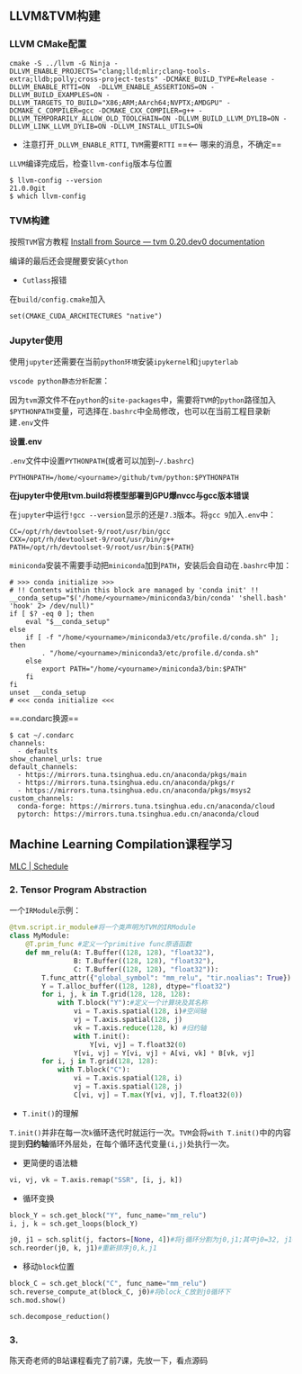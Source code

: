 ## LLVM&TVM构建

### LLVM CMake配置

```shell
cmake -S ../llvm -G Ninja -DLLVM_ENABLE_PROJECTS="clang;lld;mlir;clang-tools-extra;lldb;polly;cross-project-tests" -DCMAKE_BUILD_TYPE=Release -DLLVM_ENABLE_RTTI=ON  -DLLVM_ENABLE_ASSERTIONS=ON -DLLVM_BUILD_EXAMPLES=ON -DLLVM_TARGETS_TO_BUILD="X86;ARM;AArch64;NVPTX;AMDGPU" -DCMAKE_C_COMPILER=gcc -DCMAKE_CXX_COMPILER=g++ -DLLVM_TEMPORARILY_ALLOW_OLD_TOOLCHAIN=ON -DLLVM_BUILD_LLVM_DYLIB=ON -DLLVM_LINK_LLVM_DYLIB=ON -DLLVM_INSTALL_UTILS=ON
```

* 注意打开`_DLLVM_ENABLE_RTTI`, `TVM`需要`RTTI`    ==<-- 哪来的消息，不确定==

`LLVM`编译完成后，检查`llvm-config`版本与位置

```shell
$ llvm-config --version
21.0.0git
$ which llvm-config

```

### TVM构建

按照`TVM`官方教程 [Install from Source — tvm 0.20.dev0 documentation](https://tvm.apache.org/docs/install/from_source.html)

编译的最后还会提醒要安装`Cython`

* `Cutlass`报错

在`build/config.cmake`加入

```
set(CMAKE_CUDA_ARCHITECTURES "native")
```

### Jupyter使用

使用`jupyter`还需要在当前`python环境`安装`ipykernel`和`jupyterlab`

`vscode python静态分析配置`：

因为`tvm`源文件不在`python`的`site-packages`中，需要将`TVM`的`python`路径加入`$PYTHONPATH`变量，可选择在`.bashrc`中全局修改，也可以在当前工程目录新建`.env`文件

**设置.env**

`.env`文件中设置`PYTHONPATH`(或者可以加到`~/.bashrc`)

```.env
PYTHONPATH=/home/<yourname>/github/tvm/python:$PYTHONPATH
```



**在jupyter中使用tvm.build将模型部署到GPU爆nvcc与gcc版本错误**

在`jupyter`中运行`!gcc --version`显示的还是`7.3`版本。将`gcc 9`加入`.env`中：

```.env
CC=/opt/rh/devtoolset-9/root/usr/bin/gcc
CXX=/opt/rh/devtoolset-9/root/usr/bin/g++
PATH=/opt/rh/devtoolset-9/root/usr/bin:${PATH}
```



`miniconda`安装不需要手动把`miniconda`加到`PATH`，安装后会自动在`.bashrc`中加：

```shell
# >>> conda initialize >>>
# !! Contents within this block are managed by 'conda init' !!
__conda_setup="$('/home/<yourname>/miniconda3/bin/conda' 'shell.bash' 'hook' 2> /dev/null)"
if [ $? -eq 0 ]; then
    eval "$__conda_setup"
else
    if [ -f "/home/<yourname>/miniconda3/etc/profile.d/conda.sh" ]; then
        . "/home/<yourname>/miniconda3/etc/profile.d/conda.sh"
    else
        export PATH="/home/<yourname>/miniconda3/bin:$PATH"
    fi
fi
unset __conda_setup
# <<< conda initialize <<<
```

==.condarc换源==

```shell
$ cat ~/.condarc                                                                                                              
channels:                                                                                                                                                    
  - defaults                                                                                                                                                 
show_channel_urls: true                                                                                                                                      
default_channels:                                                                                                                                            
  - https://mirrors.tuna.tsinghua.edu.cn/anaconda/pkgs/main                                                                                                  
  - https://mirrors.tuna.tsinghua.edu.cn/anaconda/pkgs/r                                                                                                     
  - https://mirrors.tuna.tsinghua.edu.cn/anaconda/pkgs/msys2                                                                                                 
custom_channels:                                                                                                                                             
  conda-forge: https://mirrors.tuna.tsinghua.edu.cn/anaconda/cloud                                                                                           
  pytorch: https://mirrors.tuna.tsinghua.edu.cn/anaconda/cloud  
```



## Machine Learning Compilation课程学习

[MLC | Schedule](https://mlc.ai/summer22/schedule)



### 2. Tensor Program Abstraction

一个`IRModule`示例：

```python
@tvm.script.ir_module#将一个类声明为TVM的IRModule
class MyModule:
    @T.prim_func #定义一个primitive func原语函数
    def mm_relu(A: T.Buffer((128, 128), "float32"),
                B: T.Buffer((128, 128), "float32"),
                C: T.Buffer((128, 128), "float32")):
        T.func_attr({"global_symbol": "mm_relu", "tir.noalias": True})
        Y = T.alloc_buffer((128, 128), dtype="float32")
        for i, j, k in T.grid(128, 128, 128):
            with T.block("Y"):#定义一个计算块及其名称
                vi = T.axis.spatial(128, i)#空间轴
                vj = T.axis.spatial(128, j)
                vk = T.axis.reduce(128, k) #归约轴
                with T.init():
                    Y[vi, vj] = T.float32(0)
                Y[vi, vj] = Y[vi, vj] + A[vi, vk] * B[vk, vj]
        for i, j in T.grid(128, 128):
            with T.block("C"):
                vi = T.axis.spatial(128, i)
                vj = T.axis.spatial(128, j)
                C[vi, vj] = T.max(Y[vi, vj], T.float32(0))
```

* `T.init()`的理解

`T.init()`并非在每一次`k`循环迭代时就运行一次。`TVM`会将`with T.init()`中的内容提到**归约轴**循环外层处，在每个循环迭代变量`(i,j)`处执行一次。

* 更简便的语法糖

```python
vi, vj, vk = T.axis.remap("SSR", [i, j, k])
```

* 循环变换

```python
block_Y = sch.get_block("Y", func_name="mm_relu")
i, j, k = sch.get_loops(block_Y)

j0, j1 = sch.split(j, factors=[None, 4])#将j循环分割为j0,j1;其中j0=32, j1=4
sch.reorder(j0, k, j1)#重新排序j0,k,j1
```

* 移动`block`位置

```python
block_C = sch.get_block("C", func_name="mm_relu")
sch.reverse_compute_at(block_C, j0)#将block_C放到j0循环下
sch.mod.show()

sch.decompose_reduction()
```



### 3. 

陈天奇老师的B站课程看完了前7课，先放一下，看点源码







```me
```





